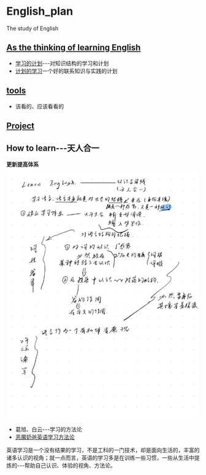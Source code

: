 # English_plan
The study of English

## [As the thinking of learning English](./Methods.md)
* [学习的计划](summary.md)---对知识结构的学习和计划
* [计划的学习](Methods.md)一个好的联系知识与实践的计划

## [tools](./Structed%20learning/resources.md)
* 该看的、应该看看的



## [Project](./Plans/plans-for-learning.md)


## How to learn---天人合一
**更新提高体系**
![page12](./pictures/Page12.jpg)

* 葛旭、白云---学习的方法论
* [恶魔奶爸英语学习方法论](https://www.bilibili.com/video/BV1M4411u75G)

英语学习是一个没有结果的学习，不是工科的一门技术，却是面向生活的，丰富的诸多认识的视角；就一点而言，英语的学习多是在训练一些习惯，一些从生活中提炼的---帮助自己认识、体验的视角、方法论。